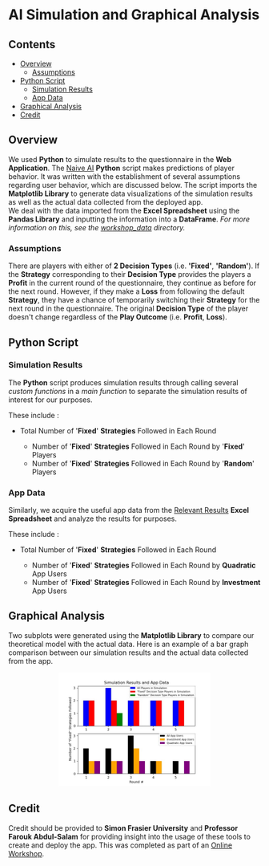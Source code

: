 # AI Simulation and Graphical Analysis

## Contents
* [Overview](#Overview)
    * [Assumptions](#Assumptions)
* [Python Script](#Python-Script)
    * [Simulation Results](#Simulation-Results)
    * [App Data](#App-Data)
* [Graphical Analysis](#Graphical-Analysis)
* [Credit](#Credit)

## Overview
We used <b>Python</b> to simulate results to the questionnaire in the <b>Web Application</b>.
The <a href = "naive_AI.py">Naive AI</a> <b>Python</b> script makes predictions of player behavior.
It was written with the establishment of several assumptions regarding user behavior, which are discussed below. The script imports the
<b>Matplotlib Library</b> to generate data visualizations of the simulation results as well as the actual data collected from the deployed app.</br>
We deal with the data imported from the <b>Excel Spreadsheet</b> using the <b>Pandas Library</b> and inputting the information into a <b>DataFrame</b>.
<i>For more information on this, see the <a href = "../workshop_data">workshop_data</a> directory.</i>

### Assumptions
There are players with either of <b>2 Decision Types</b> (i.e. <b>'Fixed'</b>, <b>'Random'</b>). If the <b>Strategy</b> corresponding to their <b>Decision Type</b> provides the players a <b>Profit</b> in the current round of the questionnaire, they continue as before for the next round. However, if they make a <b>Loss</b> from following the default <b>Strategy</b>, they have a chance of temporarily switching their <b>Strategy</b> for the next round in the questionnaire. The original <b>Decision Type</b> of the player doesn't change regardless of the <b>Play Outcome</b> (i.e. <b>Profit</b>, <b>Loss</b>).

## Python Script

### Simulation Results
The <b>Python</b> script produces simulation results through calling several <i>custom functions</i> in a <i>main function</i> to separate the simulation results of interest for our purposes.

These include :
<ul>
    <li>Total Number of '<b>Fixed</b>' <b>Strategies</b> Followed in Each Round</li>
    <ul>
        <li>Number of '<b>Fixed</b>' <b>Strategies</b> Followed in Each Round by '<b>Fixed</b>' Players</li>
        <li>Number of '<b>Fixed</b>' <b>Strategies</b> Followed in Each Round by '<b>Random</b>' Players</li>
    </ul>
</ul>

### App Data
Similarly, we acquire the useful app data from the <a href = "../workshop_data/Relevant_Results.xlsx">Relevant Results</a> <b>Excel Spreadsheet</b>
and analyze the results for purposes.

These include :
<ul>
    <li>Total Number of '<b>Fixed</b>' <b>Strategies</b> Followed in Each Round</li>
    <ul>
        <li>Number of '<b>Fixed</b>' <b>Strategies</b> Followed in Each Round by <b>Quadratic</b> App Users</li>
        <li>Number of '<b>Fixed</b>' <b>Strategies</b> Followed in Each Round by <b>Investment</b> App Users</li>
    </ul>
</ul>

## Graphical Analysis
Two subplots were generated using the <b>Matplotlib Library</b> to compare our theoretical model with the actual data. Here is an example of a bar graph comparison between our simulation results and the actual data collected from the app.

<p align="center"><img src = "Simulation_Results_and_App_Data.jpeg" width = "60%" height = "60%" title = "Simulation Results and App Data" ></p>

## Credit
Credit should be provided to <b>Simon Frasier University</b> and <b>Professor Farouk Abdul-Salam</b> for providing
insight into the usage of these tools to create and deploy the app. This was completed as part of an
<a href = "https://sites.google.com/view/farouk-abdul-salam/my-teaching-workshop/workshop?authuser=0">Online Workshop</a>.